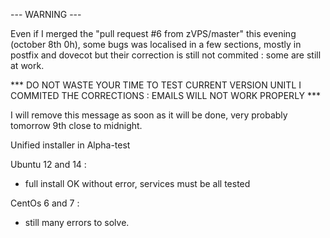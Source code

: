 --- WARNING --- 

Even if I merged the "pull request #6 from zVPS/master" this evening (october 8th 0h), some bugs was localised in a few sections, mostly in postfix and dovecot but their correction is still not commited : some are still at work.

*** DO NOT WASTE YOUR TIME TO TEST CURRENT VERSION UNITL I COMMITED THE CORRECTIONS : EMAILS WILL NOT WORK PROPERLY ***

I will remove this message as soon as it will be done, very probably tomorrow 9th close to midnight.




Unified installer in Alpha-test

Ubuntu 12 and 14 :
 - full install OK without error, services must be all tested
 
CentOs 6 and 7 :
- still many errors to solve.
